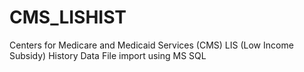 CMS_LISHIST
===========

Centers for Medicare and Medicaid Services (CMS) LIS (Low Income Subsidy) History Data File import using MS SQL
